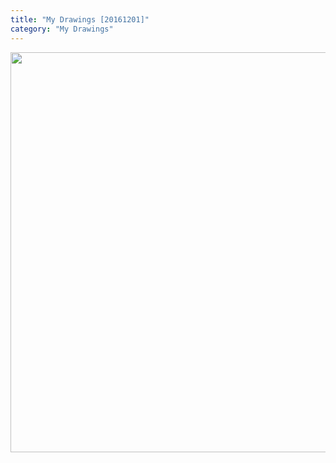 ```yaml
---
title: "My Drawings [20161201]"
category: "My Drawings"
---
```


<img class="img-responsive center-block" src="https://raw.githubusercontent.com/joshua19881228/my_blogs/master/Life_Discovery/My_Drawings/20161201.jpg" alt="" width="640"/>